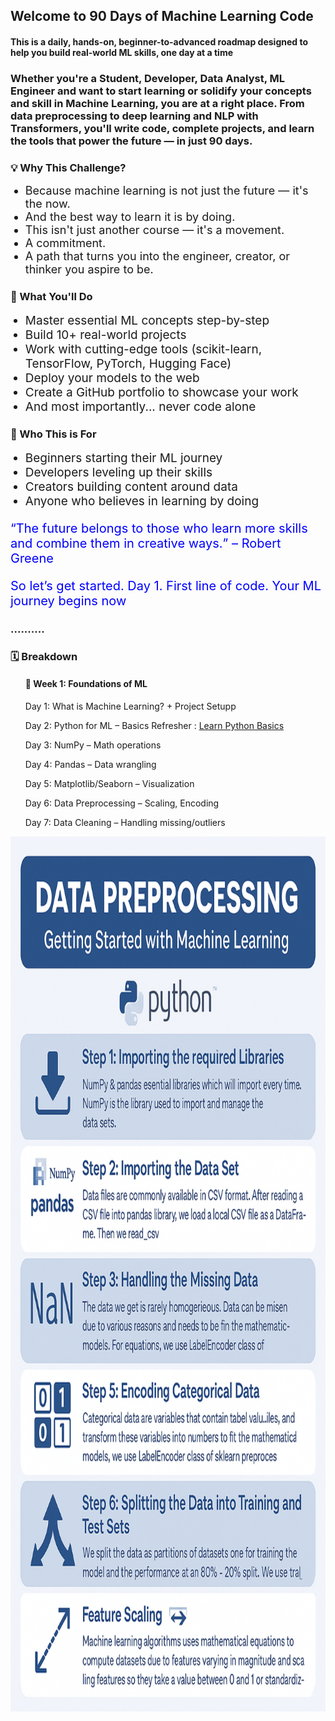 <h2> Welcome to 90 Days of Machine Learning Code</h2> 
<h4> This is a daily, hands-on, beginner-to-advanced roadmap designed to help you build real-world ML skills, one day at a time </h4>

<h3> Whether you're a Student, Developer, Data Analyst, ML Engineer and want to start learning or solidify your concepts and skill in Machine Learning, you are at a right place. From data preprocessing to deep learning and NLP with Transformers, you'll write code, complete projects, and learn the tools that power the future — in just 90 days.</h3>

<h3>💡 Why This Challenge?</h3>
<ul>
<li style="font-size:18px;">Because machine learning is not just the future — it's the now.</li>
<li style="font-size:18px;">And the best way to learn it is by doing. </li>
<li style="font-size:18px;">This isn't just another course — it's a movement.</li>
<li style="font-size:18px;">A commitment.</li>
<li style="font-size:18px;">A path that turns you into the engineer, creator, or thinker you aspire to be.</li>
</ul>


<h3>🚀 What You'll Do</h3>
<ul>
<li style="font-size:19px;">Master essential ML concepts step-by-step</li>
<li style="font-size:19px;">Build 10+ real-world projects </li>
<li style="font-size:19px;">Work with cutting-edge tools (scikit-learn, TensorFlow, PyTorch, Hugging Face)</li>
<li style="font-size:19px;">Deploy your models to the web</li>
<li style="font-size:19px;">Create a GitHub portfolio to showcase your work</li>
<li style="font-size:19px;">And most importantly... never code alone</li>
</ul>


<h3>🧠 Who This is For</h3>
<ul>
<li style="font-size:19px;">Beginners starting their ML journey</li>
<li style="font-size:19px;">Developers leveling up their skills</li>
<li style="font-size:19px;">Creators building content around data</li>
<li style="font-size:19px;">Anyone who believes in learning by doing</li>
</ul>

<p style="font-size:20px;color:blue"> <q>The future belongs to those who learn more skills and combine them in creative ways.</q>  – Robert Greene</p>

<p style="font-size:20px;color:blue"> So let’s get started. Day 1. First line of code. Your ML journey begins now</p>


<h3>..........</h3>
<h3>🗓️ Breakdown</h3>
<ul>
<h4>📅 Week 1: Foundations of ML</h4>
  
<p>Day 1: What is Machine Learning? + Project Setupp</p>

<p>Day 2: Python for ML – Basics Refresher  : <a href="https://allendowney.github.io/DSIRP/index.html">Learn Python Basics</a></p>  

<p>Day 3: NumPy – Math operations</p>

<p>Day 4: Pandas – Data wrangling</p>

<p>Day 5: Matplotlib/Seaborn – Visualization</p>

<p>Day 6: Data Preprocessing – Scaling, Encoding</p>

<p>Day 7: Data Cleaning – Handling missing/outliers</p>
</ul>

<img src="https://github.com/AnsariM123/90-Days-of-ML-Code/blob/main/concept/Day1.png" alt="Flowers in Chania" width="900" height="1400">


